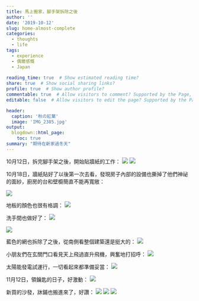 ```yaml
---
title: 馬上搬家，腳手架拆除之後
author: ''
date: '2019-10-12'
slug: home-almost-complete
categories:
  - thoughts
  - life
tags:
  - experience
  - 偶爾感慨
  - Japan
  
reading_time: true  # Show estimated reading time?
share: true  # Show social sharing links?
profile: true  # Show author profile?
commentable: true  # Allow visitors to comment? Supported by the Page, Post, and Docs content types.
editable: false  # Allow visitors to edit the page? Supported by the Page, Post, and Docs content types.

header:
  caption: '秋の紅葉'
  image: 'IMG_2385.jpg'
output:
  blogdown::html_page:
    toc: true
summary: "期待在新家過冬天"
---
```


10月12日，拆完腳手架之後，開始貼牆紙的工作：
![](/img/IMG_1672.jpg)
![](/img/IMG_1673.jpg)




10月18日，牆紙貼好了以後第一次去看，發現房子內部的設備也撕掉了他們神祕的面紗，廚房的台和壁櫥簡直不能再寬敞：

![](/img/IMG_1996.jpg)


地板的顏色也很有格調：
![](/img/IMG_1999.jpg)

洗手間也做好了：
![](/img/IMG_1951.JPG)

![](/img/IMG_2004.JPG)

藍色的網也拆除了之後，從南側看整個建築還是挺大的：
![](/img/IMG_2022.jpg)


小朋友們在玄關門口看見天上飛過直升飛機，興奮地打招呼：
![](/img/IMG_2045.jpg)

太陽能發電試運行，一切看起來都準備妥當：
![](/img/IMG_2162.jpg)


11月12日，領鑰匙的日子，好激動：
![](/img/IMG_2163.jpg)

新買的沙發，牀鋪也搬進來了，好讚：
![](/img/IMG_2287.JPG)
![](/img/IMG_2285.JPG)
![](/img/IMG_2286.JPG)
